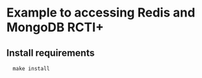 # Example to accessing Redis and MongoDB RCTI+

## Install requirements
```shell
  make install
```
